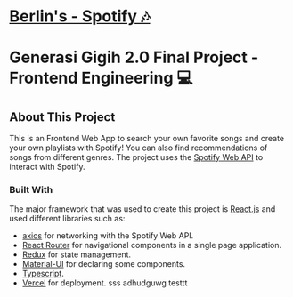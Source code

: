 # [Berlin's - Spotify 🎶](#)

# Generasi Gigih 2.0 Final Project - Frontend Engineering 💻

## About This Project

This is an Frontend Web App to search your own favorite songs and create your own playlists with Spotify! You can also find recommendations of songs from different genres. The project uses the [Spotify Web API](https://developer.spotify.com/documentation/web-api/) to interact with Spotify.

### Built With

The major framework that was used to create this project is [React.js](https://reactjs.org/docs/getting-started.html) and used different libraries such as:

- [axios](https://github.com/axios/axios) for networking with the Spotify Web API.
- [React Router](https://reactrouter.com/) for navigational components in a single page application.
- [Redux](https://redux.js.org/) for state management.
- [Material-UI](https://material-ui.com/) for declaring some components.
- [Typescript](https://www.typescriptlang.org/).
- [Vercel](https://vercel.com/) for deployment.
  sss
  adhudguwg
  testtt
